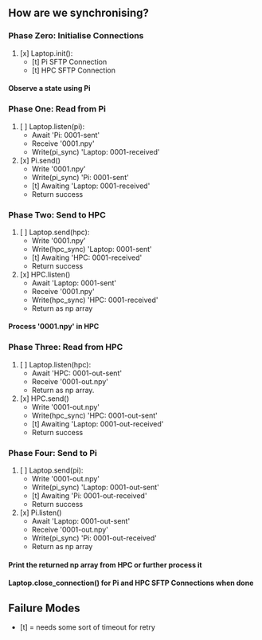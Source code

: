 ## How are we synchronising?
### Phase Zero: Initialise Connections
   1. [x] Laptop.init():
      - [t] Pi SFTP Connection
      - [t] HPC SFTP Connection

#### Observe a state using Pi

### Phase One: Read from Pi
   1. [ ] Laptop.listen(pi):
      - Await 'Pi: 0001-sent'
      - Receive '0001.npy'
      - Write(pi_sync) 'Laptop: 0001-received'
   2. [x] Pi.send()
      - Write '0001.npy'
      - Write(pi_sync) 'Pi: 0001-sent'
      - [t] Awaiting 'Laptop: 0001-received'
      - Return success

### Phase Two: Send to HPC
   1. [ ] Laptop.send(hpc):
      - Write '0001.npy'
      - Write(hpc_sync) 'Laptop: 0001-sent'
      - [t] Awaiting 'HPC: 0001-received'
      - Return success
   2. [x] HPC.listen()
      - Await 'Laptop: 0001-sent'
      - Receive '0001.npy'
      - Write(hpc_sync) 'HPC: 0001-received'
      - Return as np array

#### Process '0001.npy' in HPC

### Phase Three: Read from HPC
   1. [ ] Laptop.listen(hpc):
      - Await 'HPC: 0001-out-sent'
      - Receive '0001-out.npy'
      - Return as np array.
   2. [x] HPC.send()
      - Write '0001-out.npy'
      - Write(hpc_sync) 'HPC: 0001-out-sent'
      - [t] Awaiting 'Laptop: 0001-out-received'
      - Return success

### Phase Four: Send to Pi
   1. [ ] Laptop.send(pi):
      - Write '0001-out.npy'
      - Write(pi_sync) 'Laptop: 0001-out-sent'
      - [t] Awaiting 'Pi: 0001-out-received'
      - Return success
   2. [x] Pi.listen()
      - Await 'Laptop: 0001-out-sent'
      - Receive '0001-out.npy'
      - Write(pi_sync) 'Pi: 0001-out-received'
      - Return as np array

#### Print the returned np array from HPC or further process it

#### Laptop.close_connection() for Pi and HPC SFTP Connections when done

## Failure Modes
   - [t] = needs some sort of timeout for retry